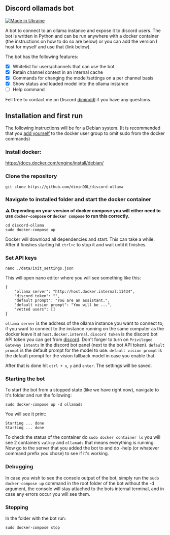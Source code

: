 ## Discord ollamads bot
[![Made in Ukraine](https://img.shields.io/badge/made_in-ukraine-ffd700.svg?labelColor=0057b7)](https://vshymanskyy.github.io/StandWithUkraine)

A bot to connect to an ollama instance and expose it to discord users. The bot is written in Python and can be run anywhere with a docker container (the instructions on how to do so are below) or you can add the version I host for myself and use that (link below).

The bot has the following features:
- [x] Whitelist for users/channels that can use the bot
- [x] Retain channel context in an internal cache
- [x] Commands for changing the model/settings on a per channel basis
- [x] Show status and loaded model into the ollama instance
- [ ] Help command 

Fell free to contact me on Discord [diminddl](https://discordapp.com/users/312591385624576001) if you have any questions.

## Installation and first run
The following instructions will be for a Debian system.
(It is recommended that you [add yourself](https://docs.docker.com/engine/install/linux-postinstall/) to the docker user group to omit sudo from the docker commands)
### Install docker:

https://docs.docker.com/engine/install/debian/

### Clone the repository
```
git clone https://github.com/diminDDL/discord-ollama
```
### Navigate to installed folder and start the docker container
**⚠️ Depending on your version of docker compose you will either need to use `docker-compose` or `docker compose` to run this correctly.**
```
cd discord-ollama
sudo docker-compose up
```
Docker will download all dependencies and start. This can take a while.
After it finishes starting hit `ctrl+c` to stop it and wait until it finishes.

### Set API keys
```
nano ./data/init_settings.json
```
This will open nano editor where you will see something like this:
```
{
    "ollama server": "http://host.docker.internal:11434",
    "discord token": "",
    "default prompt": "You are an assistant.",
    "default vision prompt": "You will be ...",
    "vetted users": []
}
```
`ollama server` is the address of the ollama instance you want to connect to, if you want to connect to the instance running on the same computer as the docker leave it at `host.docker.internal`. `discord token` is the discord bot API token you can get from [discord](https://discord.com/developers/). Don't forger to turn on `Privileged Gateway Intents` in the discord bot panel (next to the bot API token). `default prompt` is the default prompt for the model to use. `default vision prompt` is the default prompt for the vision fallback model in case you enable that. 

After that is done hit `ctrl + x`, `y` and `enter`. The settings will be saved.

### Starting the bot 
To start the bot from a stopped state (like we have right now), navigate to it's folder and run the following:
```
sudo docker-compose up -d ollamads
```
You will see it print:
```
Starting ... done
Starting ... done
```
To check the status of the container do `sudo docker container ls` you will see 2 containers `valkey` and `ollamads` that means everything is running.
Now go to the server that you added the bot to and do -help (or whatever command prefix you chose) to see if it's working.
### Debugging
In case you wish to see the console output of the bot, simply run the `sudo docker-compose up` command in the root folder of the bot without the -d argument, the console will stay attached to the bots internal terminal, and in case any errors occur you will see them.

### Stopping
In the folder with the bot run:
```
sudo docker-compose stop
```
